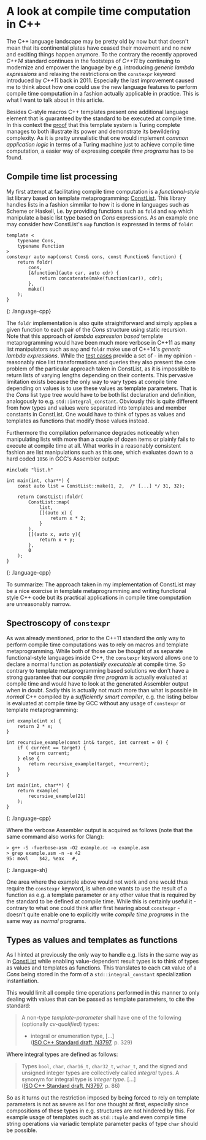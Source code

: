 # A look at compile time computation in C++

The C++ language landscape may be pretty old by now but that doesn't mean that its continental plates have ceased their movement and no new and exciting things happen anymore. To the contrary the recently approved _C++14_ standard continues in the footsteps of _C++11_ by continuing to modernize and empower the language by e.g. introducing _generic lambda expressions_ and relaxing the restrictions on the `constexpr` keyword introduced by _C++11_ back in 2011. Especially the last improvement caused me to think about how one could use the new language features to perform compile time computation in a fashion actually applicable in practice. This is what I want to talk about in this article.

Besides C-style macros C++ templates present one additional language element that is guaranteed by the standard to be executed at compile time. In this context the [proof] that this template system is Turing complete manages to both illustrate its power and demonstrate its bewildering complexity. As it is pretty unrealistic that one would implement _common application logic_ in terms of a Turing machine just to achieve compile time computation, a easier way of expressing _compile time programs_ has to be found.

## Compile time list processing

My first attempt at facilitating compile time computation is a _functional-style_ list library based on template metaprogramming: [ConstList]. This library handles lists in a fashion simmilar to how it is done in languages such as Scheme or Haskell, i.e. by providing functions such as `fold` and `map` which manipulate a basic list type based on _Cons_ expressions. As an example one may consider how ConstList's `map` function is expressed in terms of `foldr`:

~~~
template <
	typename Cons,
	typename Function
>
constexpr auto map(const Cons& cons, const Function& function) {
	return foldr(
		cons,
		[&function](auto car, auto cdr) {
			return concatenate(make(function(car)), cdr);
		},
		make()
	);
}
~~~
{: .language-cpp}

The `foldr` implementation is also quite straightforward and simply applies a given function to each pair of the _Cons_ structure using static recursion. Note that this approach of _lambda expression based_ template metaprogramming would have been much more verbose in C++11 as many list manipulators such as `map` and `foldr` make use of C++14's _generic lambda expressions_. While the [test cases] provide a set of - in my opinion - reasonably nice list transformations and queries they also present the core problem of the particular approach taken in ConstList, as it is impossible to return lists of varying lengths depending on their contents. This pervasive limitation exists because the only way to vary types at compile time depending on values is to use these values as template parameters. That is the _Cons_ list type tree would have to be both list declaration and definition, analogously to e.g. `std::integral_constant`. Obviously this is quite different from how types and values were separated into templates and member constants in ConstList. One would have to think of types as values and templates as functions that modify those values instead.

Furthermore the compilation peformance degrades noticeably when manipulating lists with more than a couple of dozen items or plainly fails to execute at compile time at all. What works in a reasonably consistent fashion are list manipulations such as this one, which evaluates down to a hard coded `1056` in GCC's Assembler output:

~~~
#include "list.h"

int main(int, char**) {
	const auto list = ConstList::make(1, 2,  /* [...] */ 31, 32);

	return ConstList::foldr(
		ConstList::map(
			list,
			[](auto x) {
				return x * 2;
			}
		),
		[](auto x, auto y){
			return x + y;
		},
		0
	);
}
~~~
{: .language-cpp}

To summarize: The approach taken in my implementation of ConstList may be a nice exercise in template metaprogramming and writing functional style C++ code but its practical applications in compile time computation are unreasonably narrow.

## Spectroscopy of `constexpr`

As was already mentioned, prior to the C++11 standard the only way to perform compile time computations was to rely on macros and template metaprogramming. While both of those can be thought of as separate functional-style languages inside C++, the `constexpr` keyword allows one to declare a normal function as _potentially executable_ at compile time. So contrary to template metaprogramming based solutions we don't have a strong guarantee that our _compile time program_ is actually evaluated at compile time and would have to look at the generated Assembler output when in doubt. Sadly this is actually not much more than what is possible in _normal_ C++ compiled by a _sufficiently smart compiler_, e.g. the listing below is evaluated at compile time by GCC without any usage of `constexpr` or template metaprogramming:

~~~
int example(int x) {
	return 2 * x;
}

int recursive_example(const int& target, int current = 0) {
	if ( current == target) {
		return current;
	} else {
		return recursive_example(target, ++current);
	}
}

int main(int, char**) {
	return example(
		recursive_example(21)
	);
}
~~~
{: .language-cpp}

Where the verbose Assembler output is acquired as follows (note that the same command also works for Clang):

~~~
> g++ -S -fverbose-asm -O2 example.cc -o example.asm
> grep example.asm -n -e 42
95:	movl	$42, %eax	#,
~~~
{: .language-sh}

One area where the example above would not work and one would thus require the `constexpr` keyword, is when one wants to use the result of a function as e.g. a template parameter or any other value that is required by the standard to be defined at compile time. While this is certainly useful it - contrary to what one could think after first hearing about `constexpr` - doesn't quite enable one to explicitly write _compile time programs_ in the same way as _normal_ programs.

## Types as values and templates as functions

As I hinted at previously the only way to handle e.g. lists in the same way as in [ConstList] while enabling value-dependent result types is to think of types as values and templates as functions. This translates to each `CAR` value of a _Cons_ being stored in the form of a `std::integral_constant` specialization instantiation.

This would limit all compile time operations performed in this manner to only dealing with values that can be passed as template parameters, to cite the standard:

> A non-type _template-parameter_ shall have one of the following (optionally _cv-qualified_) types:  
> 	- integral or enumeration type, [...]  
> ([ISO C++ Standard draft, N3797], p. 329)

Where integral types are defined as follows:

> Types `bool`, `char`, `char16_t`, `char32_t`, `wchar_t`, and the signed and unsigned integer types are collectively called _integral_ types. A synonym for integral type is _integer type_. [...]  
> ([ISO C++ Standard draft, N3797], p. 86)

So as it turns out the restriction imposed by being forced to rely on template parameters is not as severe as I for one thought at first, especially since compositions of these types in e.g. structures are not hindered by this. For example usage of templates such as `std::tuple` and even compile time string operations via variadic template parameter packs of type `char` should be possible.

[proof]: http://citeseerx.ist.psu.edu/viewdoc/summary?doi=10.1.1.14.3670
[ConstList]: /page/const_list/
[test cases]: https://github.com/KnairdA/ConstList/blob/master/test.cc
[ISO C++ Standard draft, N3797]: http://www.open-std.org/jtc1/sc22/wg21/
